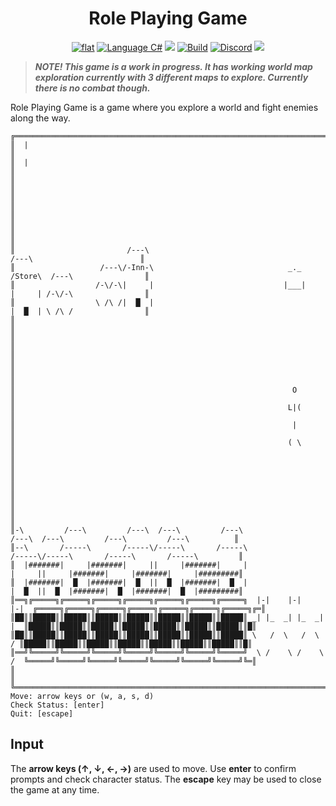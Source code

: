 <h1 align="center">
	Role Playing Game
</h1>

<p align="center">
	<a href="https://github.com/ZacharyPatten/dotnet-console-games" alt="GitHub repo"><img alt="flat" src="https://img.shields.io/badge/github-repo-black?logo=github&amp;style=flat"></a>
	<a href="https://docs.microsoft.com/en-us/dotnet/csharp/" alt="GitHub repo"><img alt="Language C#" src="https://img.shields.io/badge/language-C%23-%23178600"></a>
	<a href="https://dotnet.microsoft.com/download" title="Target Framework" alt="Target Framework"><img src="https://img.shields.io/badge/dynamic/xml?color=512bd4&label=target&query=%2F%2FTargetFramework%5B1%5D&url=https%3A%2F%2Fraw.githubusercontent.com%2FZacharyPatten%2Fdotnet-console-games%2Fmain%2FProjects%2FRole%2520Playing%2520Game%2FRole%2520Playing%2520Game.csproj&logo=.net" /></a>
	<a href="https://github.com/ZacharyPatten/dotnet-console-games/actions"><img src="https://github.com/ZacharyPatten/dotnet-console-games/workflows/Role%20Playing%20Game%20Build/badge.svg" title="Goto Build" alt="Build"></a>
	<a href="https://discord.gg/4XbQbwF" alt="Discord"><img src="https://img.shields.io/discord/557244925712924684?logo=discord&logoColor=ffffff&color=7389D8" title="Go To Discord Server" alt="Discord"/></a>
	<a href="https://github.com/ZacharyPatten/dotnet-console-games/blob/master/LICENSE" alt="license"><img src="https://img.shields.io/badge/license-MIT-green.svg" /></a>
</p>

> **_NOTE! This game is a work in progress. It has working world map exploration currently with 3 different maps to explore. Currently there is no combat though._**

Role Playing Game is a game where you explore a world and fight enemies along the way.

```
╔════════════════════════════════════════════════════════════════════════════════════════════════════════════════════════════╗
║  |                                                                                                                         ║
║  |                                                                                                                         ║
║                                                                                                                            ║
║                                                                                                                            ║
║                                                                                                                            ║
║                                                                                                                            ║
║                         /---\                                                                 /---\                        ║
║                   /---\/-Inn-\                              _._                              /Store\  /---\                ║
║                  /-\/-\|     |                             |___|                             |     | /-\/-\                ║
║                  \ /\ /|  █  |                                                               |  █  | \ /\ /                ║
║                                                                                                                            ║
║                                                                                                                            ║
║                                                                                                                            ║
║                                                                                                                            ║
║                                                              O                                                             ║
║                                                             L|(                                                            ║
║                                                              |                                                             ║
║                                                             ( \                                                            ║
║                                                                                                                            ║
║                                                                                                                            ║
║                                                                                                                            ║
║                                                                                                                            ║
║-\         /---\         /---\  /---\         /---\                       /---\  /---\         /---\         /---\          ║
║--\       /-----\       /-----\/-----\       /-----\                     /-----\/-----\       /-----\       /-----\         ║
║  |#######|     |#######|     ||     |#######|     |                     |     ||     |#######|     |#######|     |#########║
║  |#######|  █  |#######|  █  ||  █  |#######|  █  |                     |  █  ||  █  |#######|  █  |#######|  █  |#########║
║══╗╔═════╗╔═════╗╔═════╗╔═════╗╔═════╗╔═════╗╔═════╗  |-|    |-|    |-|  ╔═════╗╔═════╗╔═════╗╔═════╗╔═════╗╔═════╗╔═════╗╔═║
║██║║█████║║█████║║█████║║█████║║█████║║█████║║█████║ _| |_  _| |_  _| |_ ║█████║║█████║║█████║║█████║║█████║║█████║║█████║║█║
║██║║█████║║█████║║█████║║█████║║█████║║█████║║█████║ \   /  \   /  \   / ║█████║║█████║║█████║║█████║║█████║║█████║║█████║║█║
║══╝╚═════╝╚═════╝╚═════╝╚═════╝╚═════╝╚═════╝╚═════╝  \ /    \ /    \ /  ╚═════╝╚═════╝╚═════╝╚═════╝╚═════╝╚═════╝╚═════╝╚═║
║                                                                                                                            ║
╚════════════════════════════════════════════════════════════════════════════════════════════════════════════════════════════╝
Move: arrow keys or (w, a, s, d)                                                                                              
Check Status: [enter]                                                                                                         
Quit: [escape]                                                                                                                
```

## Input

The **arrow keys (↑, ↓, ←, →)** are used to move. Use **enter** to confirm prompts and check character status. The **escape** key may be used to close the game at any time.
